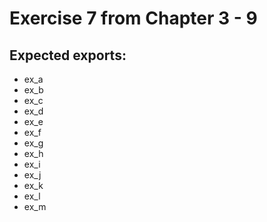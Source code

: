 # Exercise 7 from Chapter 3 - 9

## Expected exports:

- ex_a
- ex_b
- ex_c
- ex_d
- ex_e
- ex_f
- ex_g
- ex_h
- ex_i
- ex_j
- ex_k
- ex_l
- ex_m
